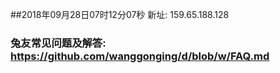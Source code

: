##2018年09月28日07时12分07秒 新址: 159.65.188.128
### 兔友常见问题及解答: https://github.com/wanggonging/d/blob/w/FAQ.md
